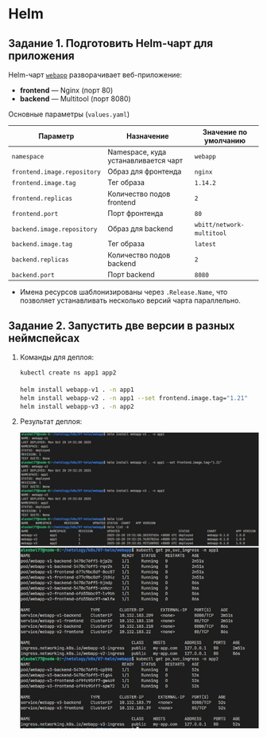 # Helm 
## Задание 1. Подготовить Helm-чарт для приложения

Helm-чарт [`webapp`](https://github.com/alex-bel31/k8s/blob/main/07-helm/webapp) разворачивает веб-приложение: 

* **frontend** — Nginx (порт 80)
* **backend** — Multitool (порт 8080)

 Основные параметры (`values.yaml`)

| Параметр                    | Назначение                           | Значение по умолчанию     |
| --------------------------- | ------------------------------------ | ------------------------- |
| `namespace`                 | Namespace, куда устанавливается чарт | `webapp`                  |
| `frontend.image.repository` | Образ для фронтенда                  | `nginx`                   |
| `frontend.image.tag`        | Тег образа                           | `1.14.2`                  |
| `frontend.replicas`         | Количество подов frontend            | `2`                       |
| `frontend.port`             | Порт фронтенда                       | `80`                      |
| `backend.image.repository`  | Образ для backend                    | `wbitt/network-multitool` |
| `backend.image.tag`         | Тег образа                           | `latest`                  |
| `backend.replicas`          | Количество подов backend             | `2`                       |
| `backend.port`              | Порт backend                         | `8080`                    |

* Имена ресурсов шаблонизированы через `.Release.Name`, что позволяет устанавливать несколько версий чарта параллельно.

## Задание 2. Запустить две версии в разных неймспейсах

1. Команды для деплоя:
    ```bash
    kubectl create ns app1 app2

    helm install webapp-v1 . -n app1
    helm install webapp-v2 . -n app1 --set frontend.image.tag="1.21"
    helm install webapp-v3 . -n app2
    ```

2. Результат деплоя: 

    <center>
    <img src="img/helm.JPG">
    </center>

    <center>
    <img src="img/kubectl.JPG">
    </center>


